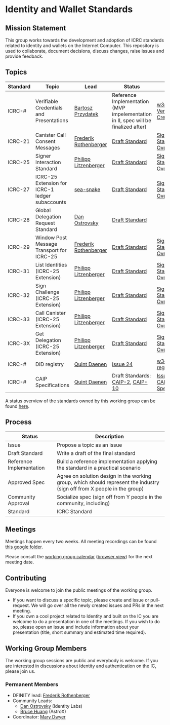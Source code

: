 # Identity and Wallet Standards

## Mission Statement
This group works towards the development and adoption of ICRC standards related to identity and wallets on the Internet Computer. This repository is used to collaborate, document decisions, discuss changes, raise issues and provide feedback.

## Topics
| Standard | Topic                                           | Lead                                                             | Status                                                                                                                            | Links                                                                                                                                      |
|----------|-------------------------------------------------|------------------------------------------------------------------|-----------------------------------------------------------------------------------------------------------------------------------|--------------------------------------------------------------------------------------------------------------------------------------------| 
| ICRC-#   | Verifiable Credentials and Presentations        | [Bartosz Przydatek](https://github.com/przydatek)                | Reference Implementation<br>(MVP impelementation in II, spec will be finalized after)                                             | [w3c Verifiable Credentials](https://www.w3.org/TR/vc-data-model/)                                                                         |
| ICRC-21  | Canister Call Consent Messages                  | [Frederik Rothenberger](https://github.com/frederikrothenberger) | [Draft Standard](https://github.com/dfinity/wg-identity-authentication/blob/main/topics/icrc_21_consent_msg.md)                   | [Signer Standards Overview](https://github.com/dfinity/wg-identity-authentication/blob/main/topics/signer_standards_overview.md)           |
| ICRC-25  | Signer Interaction Standard                     | [Philipp Litzenberger](https://github.com/plitzenberger)         | [Draft Standard](https://github.com/dfinity/wg-identity-authentication/blob/main/topics/icrc_25_signer_interaction_standard.md)   | [Signer Standards Overview](https://github.com/dfinity/wg-identity-authentication/blob/main/topics/signer_standards_overview.md)           |
| ICRC-27  | ICRC-25 Extension for ICRC-1 ledger subaccounts | [sea-snake](https://github.com/sea-snake)                        | [Draft Standard](https://github.com/dfinity/wg-identity-authentication/pull/47)                                                   | [Signer Standards Overview](https://github.com/dfinity/wg-identity-authentication/blob/main/topics/signer_standards_overview.md)           | 
| ICRC-28  | Global Delegation Request Standard              | [Dan Ostrovsky](https://github.com/dostro)                       | [Draft Standard](https://github.com/dfinity/ICRC/issues/32)                                                                       |                                                                                                                                            |
| ICRC-29  | Window Post Message Transport for ICRC-25       | [Frederik Rothenberger](https://github.com/frederikrothenberger) | [Draft Standard](https://github.com/dfinity/wg-identity-authentication/blob/main/topics/icrc_29_window_post_message_transport.md) | [Signer Standards Overview](https://github.com/dfinity/wg-identity-authentication/blob/main/topics/signer_standards_overview.md)           |
| ICRC-31  | List Identities (ICRC-25 Extension)             | [Philipp Litzenberger](https://github.com/plitzenberger)         | [Draft Standard](https://github.com/dfinity/wg-identity-authentication/blob/main/topics/icrc_31_get_principals.md)                | [Signer Standards Overview](https://github.com/dfinity/wg-identity-authentication/blob/main/topics/signer_standards_overview.md)           |
| ICRC-32  | Sign Challenge (ICRC-25 Extension)              | [Philipp Litzenberger](https://github.com/plitzenberger)         | [Draft Standard](https://github.com/dfinity/wg-identity-authentication/blob/main/topics/icrc_32_sign_challenge.md)                | [Signer Standards Overview](https://github.com/dfinity/wg-identity-authentication/blob/main/topics/signer_standards_overview.md)           |
| ICRC-33  | Call Canister (ICRC-25 Extension)               | [Philipp Litzenberger](https://github.com/plitzenberger)         | [Draft Standard](https://github.com/dfinity/wg-identity-authentication/blob/main/topics/icrc_33_call_canister.md)                 | [Signer Standards Overview](https://github.com/dfinity/wg-identity-authentication/blob/main/topics/signer_standards_overview.md)           |
| ICRC-3X  | Get Delegation (ICRC-25 Extension)              | [Philipp Litzenberger](https://github.com/plitzenberger)         | [Draft Standard](https://github.com/dfinity/wg-identity-authentication/blob/main/topics/icrc_3x_get_delegation.md)                | [Signer Standards Overview](https://github.com/dfinity/wg-identity-authentication/blob/main/topics/signer_standards_overview.md)           |
| ICRC-#   | DID registry                                    | [Quint Daenen](https://github.com/q-uint)                        | [Issue 24](https://github.com/dfinity/wg-identity-authentication/issues/26)                                                       | [w3c DID registries](https://www.w3.org/TR/did-spec-registries/)                                                                           |
| ICRC-#   | CAIP Specifications                             | [Quint Daenen](https://github.com/q-uint)                        | Draft Standards: [CAIP-2](https://github.com/icvc/icp-namespace/pull/1), [CAIP-10](https://github.com/icvc/icp-namespace/pull/2)  | [Issue 25](https://github.com/dfinity/wg-identity-authentication/issues/25), [CAIP Specifications](https://github.com/ChainAgnostic/CAIPs) |

A status overview of the standards owned by this working group can be found [here](https://github.com/orgs/dfinity/projects/31/views/1).

## Process
| Status                   | Description                                                                                                              |
|--------------------------|--------------------------------------------------------------------------------------------------------------------------|
| Issue                    | Propose a topic as an issue                                                                                              |
| Draft Standard           | Write a draft of the final standard                                                                                      |
| Reference Implementation | Build a reference implementation applying the standard in a practical scenario                                           |
| Approved Spec            | Agree on solution design in the working group, which should represent the industry (sign off from X people in the group) |
| Community Approval       | Socialize spec (sign off from Y people in the community, including)                                                      |
| Standard                 | ICRC Standard                                                                                                            |

## Meetings

Meetings happen every two weeks. All meeting recordings can be found [this google folder](https://drive.google.com/drive/folders/14unuYLiYtUeOw47eRwYnB4FCa9YPr6zv).

Please consult the [working group calendar](https://calendar.google.com/calendar/u/0?cid=Y19jZ29lcTkxN3JwZWFwN3ZzZTNpczFobDMxMEBncm91cC5jYWxlbmRhci5nb29nbGUuY29t) ([browser view](https://calendar.google.com/calendar/embed?src=c_cgoeq917rpeap7vse3is1hl310%40group.calendar.google.com&ctz=Europe%2FZurich)) for the next meeting date.

## Contributing

Everyone is welcome to join the public meetings of the working group.
* If you want to discuss a specific topic, please create and issue or pull-request. We will go over all the newly created issues and PRs in the next meeting.
* If you own a cool project related to Identity and built on the IC you are welcome to do a presentation in one of the meetings. If you wish to do so, please open an issue and include information about your presentation (title, short summary and estimated time required). 

## Working Group Members

The working group sessions are public and everybody is welcome. If you are interested in discussions about identity and authentication on the IC, please join us.

### Permanent Members
* DFINITY lead: [Frederik Rothenberger](https://github.com/frederikrothenberger)
* Community Leads:
  * [Dan Ostrovsky](https://github.com/dostro) (Identity Labs)
  * [Bruce Huang](https://github.com/brutoshi) (AstroX)
* Coordinator: [Mary Dwyer](https://github.com/marydwyer)











                                                                                                                                                                                                                                                                                                    
